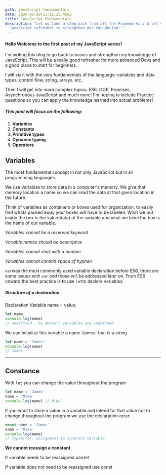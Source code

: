 ```yaml
---
path: javaScript-fundamentals
date: 2020-05-20T21:12:23.458Z
title: JavaScript Fundamentals
description: "Let us take a step back from all the Frameworks and let's have a
  JavaScript refresher to strengthen our foundation! "
---
```

#### Hello Welcome to the first post of my JavaScript series!

I'm writing this blog to go back to basics and strengthen my knowledge of JavaScript. This will be a really good refresher for more advanced Devs and a good place to start for beginners. 

I will start with the very fundamentals of the language: variables and data types, control flow, string, arrays, etc.. 

Then I will get into more complex topics: ES6, OOP, Promises, Asynchronous JavaScript and much more!  I'm hoping to include Practice questions so you can apply the knowledge learned into actual problems!

<!--StartFragment-->

##### This post will focus on the following:

   1. **Variables**
   2. **Constants**
   3. **Primitive types**
   4. **Dynamic typing**
   5. **Operators**

<!--EndFragment-->

<!--StartFragment-->

## **Variables**

The most fundamental concept in not only JavaScript but in all programming languages.

We use variables to store data in a computer's memory. We give that memory location a name so we can read the data at that given location in the future.

Think of variables as containers or boxes used for organization, to easily find whats packed away your boxes will have to be labeled. What we put inside the box is the value(data) of the variable and what we label the box is the name of our variable.

 *Variables cannot be a reserved keyword* 

*Variable names should be descriptive*

*Variables cannot start with a number*

*Variables cannot contain space of hyphen*

`var`was the most commonly used variable declaration before ES6, there are some issues with `var` and those will be addressed later on. From ES6 onward the best practice is to use `let`to declare variables.

<!--EndFragment-->

<!--StartFragment-->

##### Structure of a declaration

Declaration Variable name = value;

```js
let name;
console.log(name) 
// undefined - by default variables are undefined
```

We can initialize this variable a name 'James' that is a string

```js
let name = 'James'
console.log(name) 
// James
```

<!--EndFragment-->

<!--StartFragment-->

---

## **Constance**

With `let` you can change the value throughout the program

```js
let name = 'James'
name = 'Mike'
console.log(name) // Mike`
```

If you want to store a value in a variable and intend for that value not to change throughout the program we use the declaration `const`

```js
const name = 'James'
name = 'Mike'
console.log(name)
// TypeError: assignment to constant variable
```

**We cannot reassign a constant**

If variable needs to be reassigned use let

If variable does not need to be reassigned use const

<!--EndFragment-->